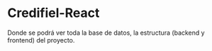 # Credifiel-React
Donde se podrá ver toda la base de datos, la estructura (backend y frontend) del proyecto.

